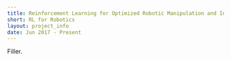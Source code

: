 ```yaml
---
title: Reinforcement Learning for Optimized Robotic Manipulation and Interaction
short: RL for Robotics
layout: project_info
date: Jun 2017 - Present
---
```


Filler.